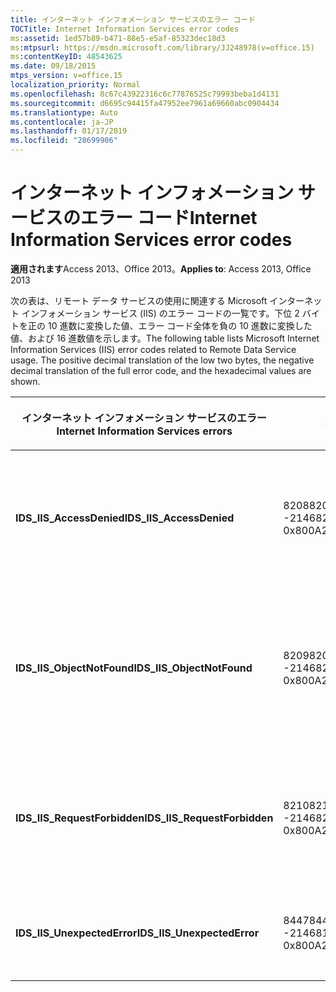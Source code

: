 ```yaml
---
title: インターネット インフォメーション サービスのエラー コード
TOCTitle: Internet Information Services error codes
ms:assetid: 1ed57b89-b471-88e5-e5af-85323dec18d3
ms:mtpsurl: https://msdn.microsoft.com/library/JJ248978(v=office.15)
ms:contentKeyID: 48543625
ms.date: 09/18/2015
mtps_version: v=office.15
localization_priority: Normal
ms.openlocfilehash: 8c67c43922316c6c77876525c79993beba1d4131
ms.sourcegitcommit: d6695c94415fa47952ee7961a69660abc0904434
ms.translationtype: Auto
ms.contentlocale: ja-JP
ms.lasthandoff: 01/17/2019
ms.locfileid: "28699906"
---
```

# <a name="internet-information-services-error-codes"></a><span data-ttu-id="ad863-102">インターネット インフォメーション サービスのエラー コード</span><span class="sxs-lookup"><span data-stu-id="ad863-102">Internet Information Services error codes</span></span>

<span data-ttu-id="ad863-103">**適用されます**Access 2013、Office 2013。</span><span class="sxs-lookup"><span data-stu-id="ad863-103">**Applies to**: Access 2013, Office 2013</span></span>

<span data-ttu-id="ad863-p101">次の表は、リモート データ サービスの使用に関連する Microsoft インターネット インフォメーション サービス (IIS) のエラー コードの一覧です。下位 2 バイトを正の 10 進数に変換した値、エラー コード全体を負の 10 進数に変換した値、および 16 進数値を示します。</span><span class="sxs-lookup"><span data-stu-id="ad863-p101">The following table lists Microsoft Internet Information Services (IIS) error codes related to Remote Data Service usage. The positive decimal translation of the low two bytes, the negative decimal translation of the full error code, and the hexadecimal values are shown.</span></span>

<table>
<colgroup>
<col style="width: 33%" />
<col style="width: 33%" />
<col style="width: 33%" />
</colgroup>
<thead>
<tr class="header">
<th><p><span data-ttu-id="ad863-106">インターネット インフォメーション サービスのエラー</span><span class="sxs-lookup"><span data-stu-id="ad863-106">Internet Information Services errors</span></span></p></th>
<th><p><span data-ttu-id="ad863-107">番号</span><span class="sxs-lookup"><span data-stu-id="ad863-107">Number</span></span></p></th>
<th><p><span data-ttu-id="ad863-108">説明</span><span class="sxs-lookup"><span data-stu-id="ad863-108">Description</span></span></p></th>
</tr>
</thead>
<tbody>
<tr class="odd">
<td><p><span data-ttu-id="ad863-109"><strong>IDS_IIS_AccessDenied</strong></span><span class="sxs-lookup"><span data-stu-id="ad863-109"><strong>IDS_IIS_AccessDenied</strong></span></span></p></td>
<td><p><span data-ttu-id="ad863-110">8208</span><span class="sxs-lookup"><span data-stu-id="ad863-110">8208</span></span><br />
<span data-ttu-id="ad863-111">-2146820080</span><span class="sxs-lookup"><span data-stu-id="ad863-111">-2146820080</span></span><br />
<span data-ttu-id="ad863-112">0x800A2010</span><span class="sxs-lookup"><span data-stu-id="ad863-112">0x800A2010</span></span></p></td>
<td><p><span data-ttu-id="ad863-113">インターネット サーバー エラー : アクセスは拒否されました。</span><span class="sxs-lookup"><span data-stu-id="ad863-113">Internet Server Error: Access Denied.</span></span></p></td>
</tr>
<tr class="even">
<td><p><span data-ttu-id="ad863-114"><strong>IDS_IIS_ObjectNotFound</strong></span><span class="sxs-lookup"><span data-stu-id="ad863-114"><strong>IDS_IIS_ObjectNotFound</strong></span></span></p></td>
<td><p><span data-ttu-id="ad863-115">8209</span><span class="sxs-lookup"><span data-stu-id="ad863-115">8209</span></span><br />
<span data-ttu-id="ad863-116">-2146820079</span><span class="sxs-lookup"><span data-stu-id="ad863-116">-2146820079</span></span><br />
<span data-ttu-id="ad863-117">0x800A2011</span><span class="sxs-lookup"><span data-stu-id="ad863-117">0x800A2011</span></span></p></td>
<td><p><span data-ttu-id="ad863-118">インターネット サーバー エラー : オブジェクト/モジュールが見つかりません。</span><span class="sxs-lookup"><span data-stu-id="ad863-118">Internet Server Error: Object/module not found.</span></span></p></td>
</tr>
<tr class="odd">
<td><p><span data-ttu-id="ad863-119"><strong>IDS_IIS_RequestForbidden</strong></span><span class="sxs-lookup"><span data-stu-id="ad863-119"><strong>IDS_IIS_RequestForbidden</strong></span></span></p></td>
<td><p><span data-ttu-id="ad863-120">8210</span><span class="sxs-lookup"><span data-stu-id="ad863-120">8210</span></span><br />
<span data-ttu-id="ad863-121">-2146820078</span><span class="sxs-lookup"><span data-stu-id="ad863-121">-2146820078</span></span><br />
<span data-ttu-id="ad863-122">0x800A2012</span><span class="sxs-lookup"><span data-stu-id="ad863-122">0x800A2012</span></span></p></td>
<td><p><span data-ttu-id="ad863-123">インターネット サーバー エラー : 要求は禁止されています。</span><span class="sxs-lookup"><span data-stu-id="ad863-123">Internet Server Error: Request Forbidden.</span></span></p></td>
</tr>
<tr class="even">
<td><p><span data-ttu-id="ad863-124"><strong>IDS_IIS_UnexpectedError</strong></span><span class="sxs-lookup"><span data-stu-id="ad863-124"><strong>IDS_IIS_UnexpectedError</strong></span></span></p></td>
<td><p><span data-ttu-id="ad863-125">8447</span><span class="sxs-lookup"><span data-stu-id="ad863-125">8447</span></span><br />
<span data-ttu-id="ad863-126">-2146819841</span><span class="sxs-lookup"><span data-stu-id="ad863-126">-2146819841</span></span><br />
<span data-ttu-id="ad863-127">0x800A20FF</span><span class="sxs-lookup"><span data-stu-id="ad863-127">0x800A20FF</span></span></p></td>
<td><p><span data-ttu-id="ad863-128">インターネット サーバー エラーです。</span><span class="sxs-lookup"><span data-stu-id="ad863-128">Internet Server Error.</span></span></p></td>
</tr>
</tbody>
</table>

